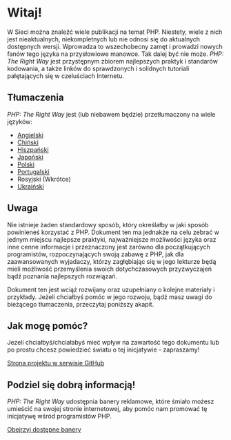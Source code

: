 # Witaj!

W Sieci można znaleźć wiele publikacji na temat PHP. Niestety, wiele z nich jest nieaktualnych, niekompletnych lub nie
odnosi się do aktualnych dostępnych wersji. Wprowadza to wszechobecny zamęt i prowadzi nowych fanów tego języka na
przysłowiowe manowce. Tak dalej być nie może. _PHP: The Right Way_ jest przystępnym zbiorem najlepszych praktyk i
standarów kodowania, a także linków do sprawdzonych i solidnych tutoriali pałętających się w czeluściach Internetu. 

## Tłumaczenia

_PHP: The Right Way_ jest (lub niebawem będzie) przetłumaczony na wiele języków:

* [Angielski](http://www.phptherightway.com)
* [Chiński](http://wulijun.github.com/php-the-right-way)
* [Hiszpański](http://es.phptherightway.com)
* [Japoński](http://ja.phptherightway.com)
* [Polski](http://pl.phptherightway.com)
* [Portugalski](http://br.phptherightway.com/)
* Rosyjski (Wkrótce)
* [Ukraiński](http://iflista.github.com/php-the-right-way/)

## Uwaga

Nie istnieje żaden standardowy sposób, który określałby w jaki sposób powinieneś korzystać z PHP. Dokument ten ma
jednakże na celu zebrać w jednym miejscu najlepsze praktyki, najważniejsze możliwości języka oraz inne cenne
informacje i przeznaczony jest zarówno dla początkujących programistów, rozpoczynających swoją zabawę z PHP, jak dla
zaawansowanych wyjadaczy, którzy zagłębiając się w jego lekturze będą mieli możliwość przemyślenia swoich
dotychczasowych przyzwyczajeń bądź poznania najlepszych rozwiązań.

Dokument ten jest wciąż rozwijany oraz uzupełniany o kolejne materiały i przykłady. Jeżeli chciałbyś pomóc w jego
rozwoju, bądź masz uwagi do bieżącego tłumaczenia, przeczytaj poniższy akapit.

## Jak mogę pomóc?

Jezeli chciałbyś/chciałabyś mieć wpływ na zawartość tego dokumentu lub po prostu chcesz powiedzieć światu o tej
inicjatywie - zapraszamy!

[Strona projektu w serwisie GitHub][1] 

## Podziel się dobrą informacją!

_PHP: The Right Way_ udostępnia banery reklamowe, które śmiało możesz umieścić na swojej stronie internetowej, aby
pomóc nam promować tę inicjatywę wśród programistów PHP.

[Obejrzyj dostępne banery][2]

[1]: https://github.com/bartosz-maciaszek/php-the-right-way/tree/gh-pages
[2]: /banners.html
